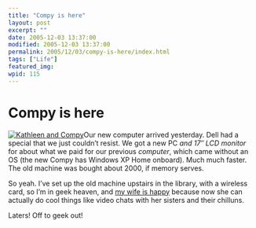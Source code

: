 ```yaml
---
title: "Compy is here"
layout: post
excerpt: ""
date: 2005-12-03 13:37:00
modified: 2005-12-03 13:37:00
permalink: 2005/12/03/compy-is-here/index.html
tags: ["Life"]
featured_img: 
wpid: 115
---
```


# Compy is here

[![Kathleen and Compy](http://static.flickr.com/35/69726479_e83aa2430b_t.jpg)](http://www.flickr.com/photos/pj/69726479/)Our new computer arrived yesterday. Dell had a special that we just couldn’t resist. We got a new PC *and 17″ LCD monitor* for about what we paid for our previous *computer*, which came without an OS (the new Compy has Windows XP Home onboard). Much much faster. The old machine was bought about 2000, if memory serves.

So yeah. I’ve set up the old machine upstairs in the library, with a wireless card, so I’m in geek heaven, and [my wife is happy](http://www.livejournal.com/users/justanauntie73/14828.html) because now she can actually do cool things like video chats with her sisters and their chilluns.

Laters! Off to geek out!
